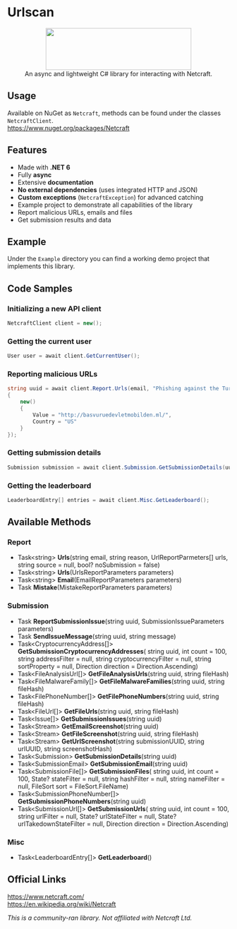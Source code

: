 ﻿# Urlscan

<div align="center">
  <img width="330" height="95" src="https://www.netcraft.com/assets/images/logo@2x.png">
</div>

<div align="center">
  An async and lightweight C# library for interacting with Netcraft.
</div>

## Usage
Available on NuGet as `Netcraft`, methods can be found under the classes `NetcraftClient`.<br>
https://www.nuget.org/packages/Netcraft

## Features
- Made with **.NET 6**
- Fully **async**
- Extensive **documentation**
- **No external dependencies** (uses integrated HTTP and JSON)
- **Custom exceptions** (`NetcraftException`) for advanced catching
- Example project to demonstrate all capabilities of the library
- Report malicious URLs, emails and files
- Get submission results and data

## Example
Under the `Example` directory you can find a working demo project that implements this library.

## Code Samples

### Initializing a new API client
```csharp
NetcraftClient client = new();
```

### Getting the current user
```csharp
User user = await client.GetCurrentUser();
```

### Reporting malicious URLs
```csharp
string uuid = await client.Report.Urls(email, "Phishing against the Turkish Government.", new UrlReportParmeters[]
{
    new()
    {
        Value = "http://basvuruedevletmobilden.ml/",
        Country = "US"
    }
});
```

### Getting submission details
```csharp
Submission submission = await client.Submission.GetSubmissionDetails(uuid);
```

### Getting the leaderboard
```csharp
LeaderboardEntry[] entries = await client.Misc.GetLeaderboard();
```

## Available Methods

### **Report**

- Task\<string> **Urls**(string email, string reason, UrlReportParmeters[] urls, string source = null, bool? noSubmission = false)
- Task\<string> **Urls**(UrlsReportParameters parameters)
- Task\<string> **Email**(EmailReportParameters parameters)
- Task **Mistake**(MistakeReportParameters parameters)

### **Submission**

- Task **ReportSubmissionIssue**(string uuid, SubmissionIssueParameters parameters)
- Task **SendIssueMessage**(string uuid, string message)
- Task\<CryptocurrencyAddress[]> **GetSubmissionCryptocurrencyAddresses**( string uuid, int count = 100, string addressFilter = null, string cryptocurrencyFilter = null, string sortProperty = null, Direction direction = Direction.Ascending)
- Task\<FileAnalysisUrl[]> **GetFileAnalysisUrls**(string uuid, string fileHash)
- Task\<FileMalwareFamily[]> **GetFileMalwareFamilies**(string uuid, string fileHash)
- Task\<FilePhoneNumber[]> **GetFilePhoneNumbers**(string uuid, string fileHash)
- Task\<FileUrl[]> **GetFileUrls**(string uuid, string fileHash)
- Task\<Issue[]> **GetSubmissionIssues**(string uuid)
- Task\<Stream> **GetEmailScreenshot**(string uuid)
- Task\<Stream> **GetFileScreenshot**(string uuid, string fileHash)
- Task\<Stream> **GetUrlScreenshot**(string submissionUUID, string urlUUID, string screenshotHash)
- Task\<Submission> **GetSubmissionDetails**(string uuid)
- Task\<SubmissionEmail> **GetSubmissionEmail**(string uuid)
- Task\<SubmissionFile[]> **GetSubmissionFiles**( string uuid, int count = 100, State? stateFilter = null, string hashFilter = null, string nameFilter = null, FileSort sort = FileSort.FileName)
- Task\<SubmissionPhoneNumber[]> **GetSubmissionPhoneNumbers**(string uuid)
- Task\<SubmissionUrl[]> **GetSubmissionUrls**( string uuid, int count = 100, string urlFilter = null, State? urlStateFilter = null, State? urlTakedownStateFilter = null, Direction direction = Direction.Ascending)

### **Misc**

- Task\<LeaderboardEntry[]> **GetLeaderboard**()

## Official Links
https://www.netcraft.com/<br>
https://en.wikipedia.org/wiki/Netcraft

*This is a community-ran library. Not affiliated with Netcraft Ltd.*